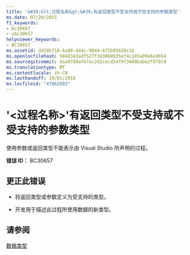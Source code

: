 ```yaml
---
title: '&#39;&lt;过程名称&gt;&#39;有返回类型不受支持或不受支持的参数类型'
ms.date: 07/20/2015
f1_keywords:
- bc30657
- vbc30657
helpviewer_keywords:
- BC30657
ms.assetid: dd28b718-6a88-444c-9844-672b93628c16
ms.openlocfilehash: 5048343adf527f3d3000935af4c245a09e6ed654
ms.sourcegitcommit: daa8788af67ac2d1cecd24f9f3409babb2f978c9
ms.translationtype: MT
ms.contentlocale: zh-CN
ms.lasthandoff: 10/01/2018
ms.locfileid: "47862693"
---
```

# <a name="39ltprocedurenamegt39-has-a-return-type-that-is-not-supported-or-parameter-types-that-are-not-supported"></a>&#39;&lt;过程名称&gt;&#39;有返回类型不受支持或不受支持的参数类型
使用参数或返回类型不能表示由 Visual Studio 所声明的过程。  
  
 **错误 ID：** BC30657  
  
## <a name="to-correct-this-error"></a>更正此错误  
  
-   将返回类型或参数定义为受支持的类型。  
  
-   开发用于描述此过程所使用数据的新类型。  
  
## <a name="see-also"></a>请参阅  
 [数据类型](../../visual-basic/language-reference/data-types/index.md)
